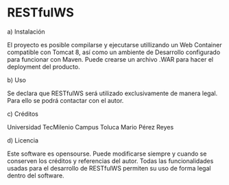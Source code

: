 # RESTfulWS

a) Instalación

El proyecto es posible compilarse y ejecutarse utillizando un Web Container compatible con Tomcat 8, así como un ambiente de Desarrollo configurado para funcionar con Maven. Puede crearse un archivo .WAR para hacer el deployment del producto.
    
b) Uso

Se declara que RESTfulWS será utilizado exclusivamente de manera legal. Para ello se podrá contactar con el autor.
    
c) Créditos

Universidad TecMilenio Campus Toluca
Mario Pérez Reyes

d) Licencia

Este software es opensourse. Puede modificarse siempre y cuando se conserven los créditos y referencias del autor.
Todas las funcionalidades usadas para el desarrollo de RESTfulWS permiten su uso de forma legal dentro del software.
